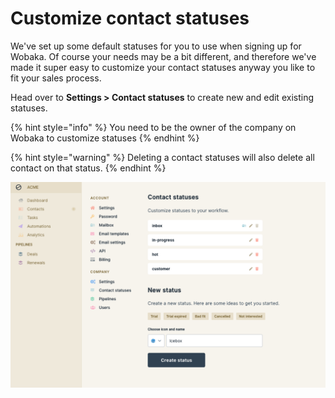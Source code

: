 # Customize contact statuses

We've set up some default statuses for you to use when signing up for Wobaka. Of course your needs may be a bit different, and therefore we've made it super easy to customize your contact statuses anyway you like to fit your sales process.

Head over to **Settings &gt; Contact statuses** to create new and edit existing statuses.

{% hint style="info" %}
You need to be the owner of the company on Wobaka to customize statuses
{% endhint %}

{% hint style="warning" %}
Deleting a contact statuses will also delete all contact on that status.
{% endhint %}

![](../.gitbook/assets/screenshot-2021-07-08-at-09.32.26.png)

